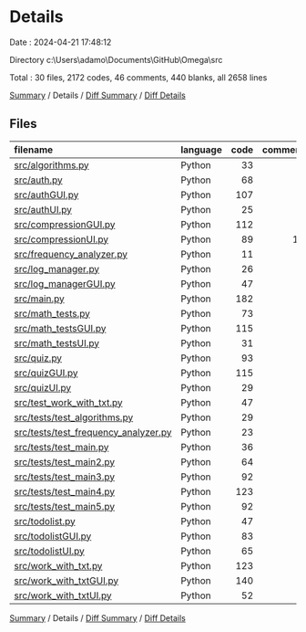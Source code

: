 # Details

Date : 2024-04-21 17:48:12

Directory c:\\Users\\adamo\\Documents\\GitHub\\Omega\\src

Total : 30 files,  2172 codes, 46 comments, 440 blanks, all 2658 lines

[Summary](results.md) / Details / [Diff Summary](diff.md) / [Diff Details](diff-details.md)

## Files
| filename | language | code | comment | blank | total |
| :--- | :--- | ---: | ---: | ---: | ---: |
| [src/algorithms.py](/src/algorithms.py) | Python | 33 | 1 | 15 | 49 |
| [src/auth.py](/src/auth.py) | Python | 68 | 0 | 17 | 85 |
| [src/authGUI.py](/src/authGUI.py) | Python | 107 | 0 | 33 | 140 |
| [src/authUI.py](/src/authUI.py) | Python | 25 | 0 | 5 | 30 |
| [src/compressionGUI.py](/src/compressionGUI.py) | Python | 112 | 4 | 32 | 148 |
| [src/compressionUI.py](/src/compressionUI.py) | Python | 89 | 10 | 20 | 119 |
| [src/frequency_analyzer.py](/src/frequency_analyzer.py) | Python | 11 | 1 | 6 | 18 |
| [src/log_manager.py](/src/log_manager.py) | Python | 26 | 0 | 4 | 30 |
| [src/log_managerGUI.py](/src/log_managerGUI.py) | Python | 47 | 0 | 12 | 59 |
| [src/main.py](/src/main.py) | Python | 182 | 0 | 24 | 206 |
| [src/math_tests.py](/src/math_tests.py) | Python | 73 | 0 | 7 | 80 |
| [src/math_testsGUI.py](/src/math_testsGUI.py) | Python | 115 | 2 | 43 | 160 |
| [src/math_testsUI.py](/src/math_testsUI.py) | Python | 31 | 0 | 3 | 34 |
| [src/quiz.py](/src/quiz.py) | Python | 93 | 7 | 8 | 108 |
| [src/quizGUI.py](/src/quizGUI.py) | Python | 115 | 0 | 23 | 138 |
| [src/quizUI.py](/src/quizUI.py) | Python | 29 | 1 | 5 | 35 |
| [src/test_work_with_txt.py](/src/test_work_with_txt.py) | Python | 47 | 3 | 17 | 67 |
| [src/tests/test_algorithms.py](/src/tests/test_algorithms.py) | Python | 29 | 0 | 7 | 36 |
| [src/tests/test_frequency_analyzer.py](/src/tests/test_frequency_analyzer.py) | Python | 23 | 0 | 5 | 28 |
| [src/tests/test_main.py](/src/tests/test_main.py) | Python | 36 | 0 | 6 | 42 |
| [src/tests/test_main2.py](/src/tests/test_main2.py) | Python | 64 | 0 | 11 | 75 |
| [src/tests/test_main3.py](/src/tests/test_main3.py) | Python | 92 | 0 | 14 | 106 |
| [src/tests/test_main4.py](/src/tests/test_main4.py) | Python | 123 | 0 | 21 | 144 |
| [src/tests/test_main5.py](/src/tests/test_main5.py) | Python | 92 | 0 | 18 | 110 |
| [src/todolist.py](/src/todolist.py) | Python | 47 | 1 | 7 | 55 |
| [src/todolistGUI.py](/src/todolistGUI.py) | Python | 83 | 5 | 19 | 107 |
| [src/todolistUI.py](/src/todolistUI.py) | Python | 65 | 1 | 8 | 74 |
| [src/work_with_txt.py](/src/work_with_txt.py) | Python | 123 | 9 | 15 | 147 |
| [src/work_with_txtGUI.py](/src/work_with_txtGUI.py) | Python | 140 | 1 | 33 | 174 |
| [src/work_with_txtUI.py](/src/work_with_txtUI.py) | Python | 52 | 0 | 2 | 54 |

[Summary](results.md) / Details / [Diff Summary](diff.md) / [Diff Details](diff-details.md)